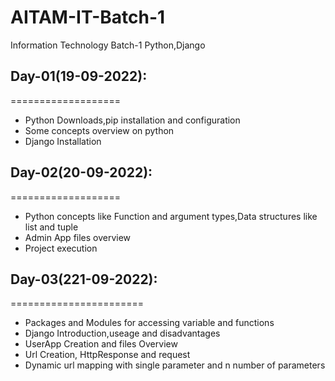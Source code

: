 # AITAM-IT-Batch-1
Information Technology Batch-1 Python,Django

## Day-01(19-09-2022):
===================
  - Python Downloads,pip installation and configuration
  - Some concepts overview on python
  - Django Installation
  
## Day-02(20-09-2022):
===================
  - Python concepts like Function and argument types,Data structures like list and tuple
  - Admin App files overview
  - Project execution

## Day-03(221-09-2022):
=======================
  - Packages and Modules for accessing variable and functions
  - Django Introduction,useage and disadvantages
  - UserApp Creation and files Overview
  - Url Creation, HttpResponse and request
  - Dynamic url mapping with single parameter and n number of parameters
